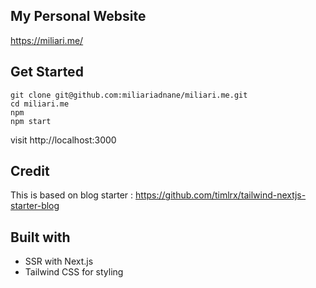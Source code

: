 ## My Personal Website

https://miliari.me/

## Get Started

```
git clone git@github.com:miliariadnane/miliari.me.git
cd miliari.me
npm
npm start

```

visit http://localhost:3000

## Credit

This is based on blog starter : https://github.com/timlrx/tailwind-nextjs-starter-blog

## Built with

- SSR with Next.js
- Tailwind CSS for styling
